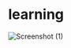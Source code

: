 # learning
![Screenshot (1)](https://github.com/ashreevarshini/learning/assets/138498938/b9edf16d-bb5f-43f3-bbaf-04b7d852e7a6)
